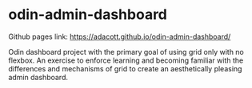 # odin-admin-dashboard
Github pages link: https://adacott.github.io/odin-admin-dashboard/

Odin dashboard project with the primary goal of using grid only with no flexbox. An exercise to enforce learning and becoming familiar with
the differences and mechanisms of grid to create an aesthetically pleasing admin dashboard.

